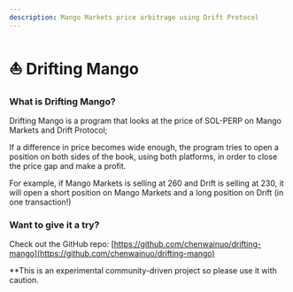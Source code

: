 ```yaml
---
description: Mango Markets price arbitrage using Drift Protocol
---
```


# ⛵ Drifting Mango

### What is Drifting Mango?

Drifting Mango is a program that looks at the price of SOL-PERP on Mango Markets and Drift Protocol;

If a difference in price becomes wide enough, the program tries to open a position on both sides of the book, using both platforms, in order to close the price gap and make a profit.

For example, if Mango Markets is selling at 260 and Drift is selling at 230, it will open a short position on Mango Markets and a long position on Drift (in one transaction!)

### Want to give it a try?

Check out the GitHub repo: [https://github.com/chenwainuo/drifting-mango](https://github.com/chenwainuo/drifting-mango)

\*\*This is an experimental community-driven project so please use it with caution.&#x20;

